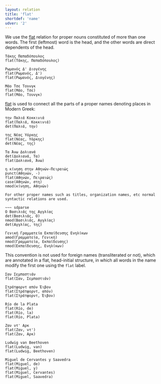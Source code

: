 ```yaml
---
layout: relation
title: 'flat'
shortdef: 'name'
udver: '2'
---
```


We use the [flat]() relation for proper nouns constituted of more than one words.
The first (leftmost) word is the head, and the other words are direct dependents of the head.

~~~ sdparse
Τάκης Παπαδόπουλος
flat(Τάκης, Παπαδόπουλος)
~~~

~~~ sdparse
Ρωμανός Δ' Διογένης
flat(Ρωμανός, Δ')
flat(Ρωμανός, Διογένης)
~~~

~~~ sdparse
Μάο Τσε Τουνγκ
flat(Μάο, Τσε)
flat(Μάο, Τουνγκ)
~~~

[flat]() is used to connect all the parts of a proper names denoting places in Modern Greek:


~~~ sdparse
την Παλιά Κοκκινιά
flat(Παλιά, Κοκκινιά)
det(Παλιά, την)
~~~

~~~ sdparse
της Νέας Υόρκης
flat(Νέας, Υόρκης)
det(Νέας, της)
~~~

~~~ sdparse
Τα Άνω Δολιανά
det(Δολιανά, Τα)
flat(Δολιανά, Άνω)
~~~

~~~ sdparse
η κίνηση στην Αθηνών-Πειραιώς
punct(Αθηνών, -)
flat(Αθηνών, Πειραιώς)
case(Aθηνών, στη)
nmod(κίνηση, Αθηνών)
~~~

~~~
For other proper names such as titles, organization names, etc normal syntactic relations are used.

~~~ sdparse
Ο Βασιλιάς της Αγγλίας
det(Βασιλιάς, Ο)
nmod(Βασιλιάς, Αγγλίας)
det(Αγγλίας, της)
~~~


~~~ sdparse
Γενική Γραμματεία Εκπαίδευσης Ενηλίκων
amod(Γραμματεία, Γενική)
nmod(Γραμματεία, Εκπαίδευσης)
nmod(Εκπαίδευσης, Ενηλίκων)
~~~

This convention is not used for foreign names (transliterated or not), which are annotated in a flat, head-initial structure, in
which all words in the name modify the first one using the `flat` label.

~~~ sdparse
Σαν Σεμπαστιάν
flat(Σαν, Σεμπαστιάν)
~~~

~~~ sdparse
Στράτφορντ απόν Έιβον
flat(Στράτφορντ, απόν)
flat(Στράτφορντ, Έιβον)
~~~

~~~ sdparse
Río de la Plata
flat(Río, de)
flat(Río, la)
flat(Río, Plata)
~~~

~~~ sdparse
Ζαν ντ' Αρκ
flat(Ζαν, ντ')
flat(Ζαν, Αρκ)
~~~

~~~ sdparse
Ludwig van Beethoven
flat(Ludwig, van)
flat(Ludwig, Beethoven)
~~~

~~~ sdparse
Miguel de Cervantes y Saavedra
flat(Miguel, de)
flat(Miguel, y)
flat(Miguel, Cervantes)
flat(Miguel, Saavedra)
~~~


<!-- Interlanguage links updated Ne 5. května 2024, 18:21:13 CEST -->
